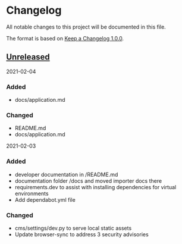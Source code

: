 # Changelog

All notable changes to this project will be documented in this file.

The format is based on [Keep a Changelog 1.0.0].

## [Unreleased]

2021-02-04
### Added
- docs/application.md

### Changed
- README.md
- docs/application.md

2021-02-03
### Added
- developer documentation in /README.md
- documentation folder /docs and moved importer docs there
- requirements.dev to assist with installing dependencies for virtual environments
- Add dependabot.yml file

### Changed
- cms/settings/dev.py to serve local static assets
- Update browser-sync to address 3 security advisories

[unreleased]: TODO
[keep a changelog 1.0.0]: https://keepachangelog.com/en/1.0.0/
